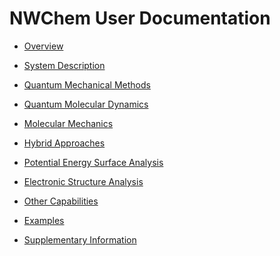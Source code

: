 NWChem User Documentation
=========================

-   [Overview](Overview "wikilink")

<!-- -->

-   [System Description](System_Description "wikilink")

<!-- -->

-   [Quantum Mechanical Methods](Quantum_Mechanical_Methods "wikilink")

<!-- -->

-   [Quantum Molecular Dynamics](Quantum_Molecular_Dynamics "wikilink")

<!-- -->

-   [Molecular Mechanics](Classical_Methods "wikilink")

<!-- -->

-   [Hybrid Approaches](Hybrid_Approaches "wikilink")

<!-- -->

-   [Potential Energy Surface
    Analysis](Potential_Energy_Surface_Analysis "wikilink")

<!-- -->

-   [Electronic Structure
    Analysis](Electronic_Structure_Analysis "wikilink")

<!-- -->

-   [Other Capabilities](Other_Capabilities "wikilink")

<!-- -->

-   [Examples](Examples "wikilink")

<!-- -->

-   [Supplementary Information](Supplementary_Information "wikilink")